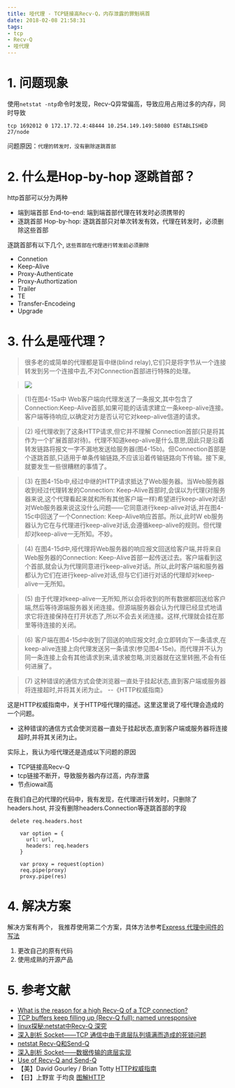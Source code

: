 ```yaml
---
title: 哑代理 - TCP链接高Recv-Q，内存泄露的罪魁祸首
date: 2018-02-08 21:58:31
tags:
- tcp
- Recv-Q
- 哑代理
---
```


# 1. 问题现象

使用`netstat -ntp`命令时发现，Recv-Q异常偏高，导致应用占用过多的内存，同时导致

```
tcp 1692012 0 172.17.72.4:48444 10.254.149.149:58080 ESTABLISHED 27/node
```

问题原因：`代理的转发时，没有删除逐跳首部`

# 2. 什么是Hop-by-hop 逐跳首部？
http首部可以分为两种
- 端到端首部 End-to-end: 端到端首部代理在转发时必须携带的
- 逐跳首部 Hop-by-hop: 逐跳首部只对单次转发有效，代理在转发时，必须删除这些首部

逐跳首部有以下几个, `这些首部在代理进行转发前必须删除`
- Connetion
- Keep-Alive
- Proxy-Authenticate
- Proxy-Authortization
- Trailer
- TE
- Transfer-Encodeing
- Upgrade


# 3. 什么是哑代理？

> 很多老的或简单的代理都是盲中继(blind relay),它们只是将字节从一个连接转发到另一个连接中去,不对Connection首部进行特殊的处理。

> ![](http://p3alsaatj.bkt.clouddn.com/20180222111857_Wi3Sye_Screenshot.jpeg)

> (1)在图4-15a中 Web客户端向代理发送了一条报文,其中包含了Connection:Keep-Alive首部,如果可能的话请求建立一条keep-alive连接。客户端等待响应,以确定对方是否认可它对keep-alive信道的请求。

> (2)  哑代理收到了这条HTTP请求,但它并不理解 Connection首部(只是将其作为一个扩展首部对待)。代理不知道keep-alive是什么意思,因此只是沿着转发链路将报文一字不漏地发送给服务器(图4-15b)。但Connection首部是个逐跳首部,只适用于单条传输链路,不应该沿着传输链路向下传输。接下来,就要发生一些很糟糕的事情了。

> (3)  在图4-15b中,经过中继的HTTP请求抵达了Web服务器。当Web服务器收到经过代理转发的Connection: Keep-Alive首部时,会误以为代理(对服务器来说,这个代理看起来就和所有其他客户端一样)希望进行keep-alive对话!对Web服务器来说这没什么问题——它同意进行keep-alive对话,并在图4-15c中回送了一个Connection: Keep-Alive响应首部。所以,此时W eb服务器认为它在与代理进行keep-alive对话,会遵循keep-alive的规则。但代理却对keep-alive一无所知。不妙。

> (4)  在图4-15d中,哑代理将Web服务器的响应报文回送给客户端,并将来自Web服务器的Connection: Keep-Alive首部一起传送过去。客户端看到这个首部,就会认为代理同意进行keep-alive对话。所以,此时客户端和服务器都认为它们在进行keep-alive对话,但与它们进行对话的代理却对keep-alive一无所知。

> (5)  由于代理对keep-alive一无所知,所以会将收到的所有数据都回送给客户端,然后等待源端服务器关闭连接。但源端服务器会认为代理已经显式地请求它将连接保持在打开状态了,所以不会去关闭连接。这样,代理就会挂在那里等待连接的关闭。

> (6)  客户端在图4-15d中收到了回送的响应报文时,会立即转向下一条请求,在keep-alive连接上向代理发送另一条请求(参见图4-15e)。而代理并不认为同一条连接上会有其他请求到来,请求被忽略,浏览器就在这里转圈,不会有任何进展了。

> (7)  这种错误的通信方式会使浏览器一直处于挂起状态,直到客户端或服务器将连接超时,并将其关闭为止。 --《HTTP权威指南》


这是HTTP权威指南中，关于HTTP哑代理的描述。这里这里说了哑代理会造成的一个问题。
- 这种错误的通信方式会使浏览器一直处于挂起状态,直到客户端或服务器将连接超时,并将其关闭为止。

实际上，我认为哑代理还是造成以下问题的原因
- TCP链接高Recv-Q
- tcp链接不断开，导致服务器内存过高，内存泄露
- 节点iowait高

在我们自己的代理的代码中，我有发现，在代理进行转发时，只删除了headers.host, 并没有删除headers.Connection等逐跳首部的字段

```
 delete req.headers.host

    var option = {
      url: url,
      headers: req.headers
    }

    var proxy = request(option)
    req.pipe(proxy)
    proxy.pipe(res)
```

# 4. 解决方案

解决方案有两个， 我推荐使用第二个方案，具体方法参考[Express 代理中间件的写法](https://wdd.js.org/express-proxy-middleware-demo.html)

1. 更改自己的原有代码
2. 使用成熟的开源产品

# 5. 参考文献
- [What is the reason for a high Recv-Q of a TCP connection?
](https://stackoverflow.com/questions/34108513/what-is-the-reason-for-a-high-recv-q-of-a-tcp-connection)
- [TCP buffers keep filling up (Recv-Q full): named unresponsive](https://unix.stackexchange.com/questions/100913/tcp-buffers-keep-filling-up-recv-q-full-named-unresponsive)
- [linux探秘:netstat中Recv-Q 深究](http://blog.51cto.com/191274/1592101)
- [深入剖析 Socket——TCP 通信中由于底层队列填满而造成的死锁问题](http://blog.51cto.com/191274/1592101)
- [netstat Recv-Q和Send-Q](http://blog.csdn.net/sjin_1314/article/details/9853163)
- [深入剖析 Socket——数据传输的底层实现](http://wiki.jikexueyuan.com/project/java-socket/socket-advanced.html)
- [Use of Recv-Q and Send-Q](https://stackoverflow.com/questions/36466744/use-of-recv-q-and-send-q)
- 【美】David Gourley / Brian Totty  [HTTP权威指南](https://book.douban.com/subject/10746113/) 
- 【日】上野宣 于均良 [图解HTTP](https://book.douban.com/subject/25863515/)